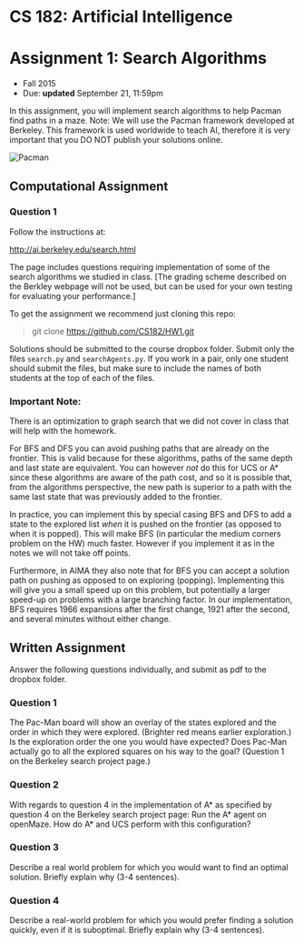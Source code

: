 
# CS 182: Artificial Intelligence
# Assignment 1: Search Algorithms
* Fall 2015
* Due: **updated** September 21, 11:59pm

In this assignment, you will implement search algorithms to help Pacman find paths in a maze.
Note: We will use the Pacman framework developed at Berkeley. This framework is used worldwide to teach AI, therefore it is very important that you DO NOT publish your solutions online.





![Pacman](https://upload.wikimedia.org/wikipedia/en/5/59/Pac-man.png)



## Computational Assignment

### Question 1

Follow the instructions at:

http://ai.berkeley.edu/search.html

The page includes questions requiring implementation of some of the search algorithms we studied in class. [The grading scheme described on the Berkley webpage will not be used, but can be used for your own testing for evaluating your performance.]

To get the assignment we recommend just cloning this repo:

> git clone https://github.com/CS182/HW1.git

 Solutions should be submitted to the course dropbox folder. Submit only the files `search.py` and `searchAgents.py`. If you work in a pair, only one student should submit the files, but make sure to include the names of both students at the top of each of the files.


### Important Note:

There is an optimization to graph search that we did not cover in class that will help with the homework.

For BFS and DFS you can avoid pushing paths that are already on the frontier. This is valid because for these algorithms, paths of the same depth and last state are equivalent. You can however _not_ do this for UCS or A\* since these algorithms are aware of the path cost, and so it is possible that, from the algorithms perspective, the new path is superior to a path with the same last state that was previously added to the frontier.

In practice, you can implement this by special casing BFS and DFS to add a state to the explored list _when_ it is  pushed on the frontier (as opposed to when it is popped). This will make BFS (in particular the medium corners problem on the HW) much faster. However if you implement it as in the notes we will not take off points.

Furthermore, in AIMA they also note that for BFS you can accept a solution path on pushing as opposed to on exploring (popping). Implementing this will give you a small speed up on this problem, but potentially a larger speed-up on problems with a large branching factor. In our implementation, BFS requires 1966 expansions after the first change, 1921 after the second, and several minutes without either change.

## Written Assignment

Answer the following questions individually, and submit as pdf to the dropbox folder.

### Question 1

The Pac-Man board will show an overlay of the states explored and the order in which they were explored. (Brighter red means earlier exploration.) Is the exploration order the one you would have expected? Does Pac-Man actually go to all the explored squares on his way to the goal? (Question 1 on the Berkeley search project page.)


### Question 2

 With regards to question 4 in the implementation of A\* as specified by question 4 on the Berkeley search project page: Run the A\* agent on openMaze. How do A\* and UCS perform with this configuration?


### Question 3

Describe a real world problem for which you would want to find an optimal solution. Briefly explain why (3-4 sentences).


### Question 4

Describe a real-world problem for which you would prefer finding a solution quickly, even if it is suboptimal. Briefly explain why (3-4 sentences).

